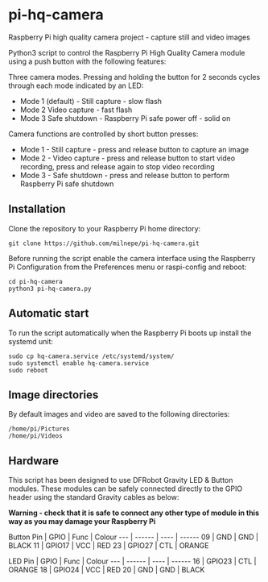 # pi-hq-camera
Raspberry Pi high quality camera project - capture still and video images

Python3 script to control the Raspberry Pi High Quality Camera module using a push button with the following features:

Three camera modes. Pressing and holding the button for 2 seconds cycles through each mode indicated by an LED:
* Mode 1 (default) - Still capture - slow flash
* Mode 2 Video capture - fast flash
* Mode 3 Safe shutdown - Raspberry Pi safe power off - solid on

Camera functions are controlled by short button presses:
* Mode 1 - Still capture - press and release button to capture an image
* Mode 2 - Video capture - press and release button to start video recording, press and release again to stop video recording
* Mode 3 - Safe shutdown - press and release button to perform Raspberry Pi safe shutdown

## Installation
Clone the repository to your Raspberry Pi home directory:

```
git clone https://github.com/milnepe/pi-hq-camera.git
```

Before running the script enable the camera interface using the Raspberry Pi Configuration from the Preferences menu or raspi-config and reboot:

```
cd pi-hq-camera
python3 pi-hq-camera.py
```

## Automatic start
To run the script automatically when the Raspberry Pi boots up install the systemd unit:

```
sudo cp hq-camera.service /etc/systemd/system/
sudo systemctl enable hq-camera.service
sudo reboot
```

## Image directories
By default images and video are saved to the following directories:
```
/home/pi/Pictures
/home/pi/Videos
```

## Hardware
This script has been designed to use DFRobot Gravity LED & Button modules. These modules can be safely connected directly to the GPIO header using the standard Gravity cables as below:

**Warning - check that it is safe to connect any other type of module in this way as you may damage your Raspberry Pi**

Button
Pin | GPIO   | Func | Colour
--- | ------ | ---- | ------
09  | GND    | GND  | BLACK
11  | GPIO17 | VCC  | RED
23  | GPIO27 | CTL  | ORANGE

LED
Pin | GPIO   | Func | Colour
--- | ------ | ---- | ------
16  | GPIO23 | CTL  | ORANGE
18  | GPIO24 | VCC  | RED
20  | GND    | GND  | BLACK
